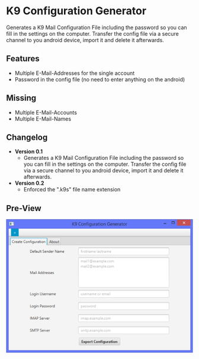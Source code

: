 # K9 Configuration Generator

Generates a K9 Mail Configuration File including the password so you can fill in the settings on the computer.
Transfer the config file via a secure channel to you android device, import it and delete it afterwards.

## Features
- Multiple E-Mail-Addresses for the single account
- Password in the config file (no need to enter anything on the android)

## Missing
- Multiple E-Mail-Accounts
- Multiple E-Mail-Names

## Changelog
 - **Version 0.1**
   - Generates a K9 Mail Configuration File including the password so you can fill in the settings on the computer.
     Transfer the config file via a secure channel to you android device, import it and delete it afterwards.
 - **Version 0.2**
   - Enforced the ".k9s" file name extension

## Pre-View

![Screenshot](doc/screenshot.png)
